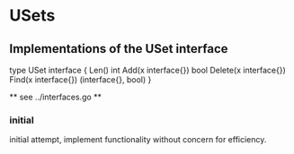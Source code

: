 # USets

## Implementations of the USet interface

type USet interface {
	Len() int
	Add(x interface{}) bool
	Delete(x interface{})
	Find(x interface{}) (interface{}, bool)
}

** see ../interfaces.go **

### initial

initial attempt, implement functionality without concern for efficiency. 
